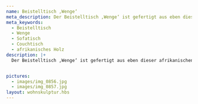 ```yaml
---
name: Beistelltisch ,Wenge‘
meta_description: Der Beistelltisch ,Wenge‘ ist gefertigt aus eben dieser afrikanischen Holzart.
meta_keywords:
  - Beistelltisch
  - Wenge
  - Sofatisch
  - Couchtisch
  - afrikanisches Holz
description: |+
  Der Beistelltisch ,Wenge‘ ist gefertigt aus eben dieser afrikanischen Holzart.


pictures:
  - images/img_0856.jpg
  - images/img_0857.jpg
layout: wohnskulptur.hbs
---
```

